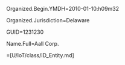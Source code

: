 Organized.Begin.YMDH=2010-01-10:h09m32

Organized.Jurisdiction=Delaware

GUID=1231230

Name.Full=Aall Corp.

=[U/IoT/class/ID_Entity.md]